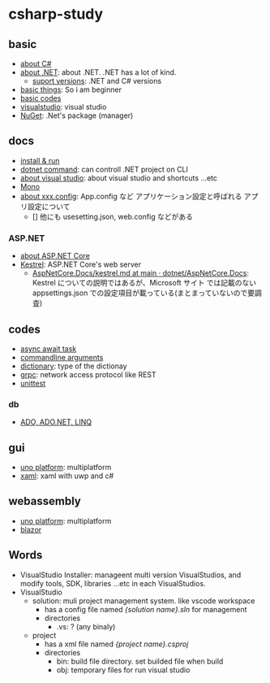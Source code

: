 # csharp-study

## basic

- [about C\#](./docs/aboutCsharp.md)
- [about .NET](./docs/aboutDotnet.md): about .NET. .NET has a lot of kind.
  - [suport versions](./docs/supportVersions.md): .NET and C# versions
- [basic things](./docs/basicthings.md): So i am beginner
- [basic codes](./HelloVisualStudioSolution/README.md)
- [visualstudio](./docs/visualstudio/README.md): visual studio
- [NuGet](./docs/visualstudio/nuget.md): .Net's package (manager)

## docs

- [install & run](./docs/install.md)
- [dotnet command](./docs/dotnet.md): can controll .NET project on CLI
- [about visual studio](./docs/supportVersions.md): about visual studio and shortcuts ...etc
- [Mono](https://www.mono-project.com/docs/)
- [about xxx.config](./docs/appConfig.md): App.config など アプリケーション設定と呼ばれる アプリ設定について
  - [] 他にも usesetting.json, web.config などがある

### ASP.NET

- [about ASP\.NET Core](https://docs.microsoft.com/ja-jp/aspnet/core/ntroduction-to-aspnet-core?view=aspnetcore-6.0)
- [Kestrel](https://docs.microsoft.com/ja-jp/aspnet/core/fundamentals/servers/kestrel?view=aspnetcore-6.0): ASP.NET Core's web server
  - [AspNetCore\.Docs/kestrel\.md at main · dotnet/AspNetCore\.Docs](https://github.com/dotnet/AspNetCore.Docs/blob/main/aspnetcore/fundamentals/servers/kestrel.md): Kestrel についての説明ではあるが、Microsoft サイト では記載のない appsettings.json での設定項目が載っている(まとまっていないので要調査)

## codes

- [async await task](./codes/asyncAwaitTask.md)
- [commandline arguments](./docs/getCommandlineArgs.md)
- [dictionary](./codes/dictionary.md): type of the dictionay
- [grpc](./docs/grpc/README.md): network access protocol like REST
- [unittest](./docs/unittest.md)

### db

- [ADO, ADO.NET, LINQ](./docs/ado/README.md)

## gui

- [uno platform](./docs/unoPlatform.md): multiplatform
- [xaml](./docs/xaml/xaml.md): xaml with uwp and c#

## webassembly

- [uno platform](./docs/unoPlatform.md): multiplatform
- [blazor](./brazor/README.md)

## Words

- VisualStudio Installer: manageent multi version VisualStudios, and modify tools, SDK, libraries ...etc in each VisualStudios.
- VisualStudio
  - solution: muli project management system. like vscode workspace
    - has a config file named _{solution name}.sln_ for management
    - directories
      - .vs: ? (any binaly)
  - project
    - has a xml file named _{project name}.csproj_
    - directories
      - bin: build file directory. set builded file when build
      - obj: temporary files for run visual studio

